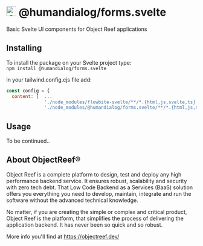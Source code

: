 # <img src="https://objectreef.dev/reef.png" alt="ObjectReef logo" width="26"> @humandialog/forms.svelte

Basic Svelte UI components for Object Reef applications

## Installing
To install the package on your Svelte project type:\
`npm install @humandialog/forms.svelte`

in your tailwind.config.cjs file add:
```js
const config = {
  content: [  ... 
              './node_modules/flowbite-svelte/**/*.{html,js,svelte,ts}', 
              './node_modules/@humandialog/forms.svelte/**/*.{html,js,svelte,ts}']
```

## Usage



To be continued..




## About ObjectReef®
Object Reef is a complete platform to design, test and deploy any high performance backend service. It ensures robust, scalability and security with zero tech debt. That Low Code Backend as a Services (BaaS) solution offers you everything you need to develop, maintain, integrate and run the software without the advanced technical knowledge.

No matter, if you are creating the simple or complex and critical product, Object Reef is the platform, that simplifies the process of delivering the application backend. It has never been so quick and so robust.

More info you'll find at https://objectreef.dev/